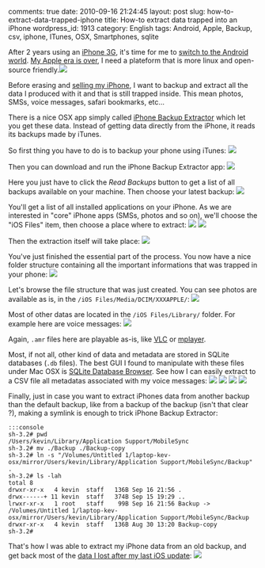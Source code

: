 comments: true
date: 2010-09-16 21:24:45
layout: post
slug: how-to-extract-data-trapped-iphone
title: How-to extract data trapped into an iPhone
wordpress_id: 1913
category: English
tags: Android, Apple, Backup, csv, iphone, ITunes, OSX, Smartphones, sqlite

After 2 years using an [iPhone 3G](http://www.amazon.com/gp/product/B001AXA056/ref=as_li_tf_tl?ie=UTF8&tag=kevideld-20&linkCode=as2&camp=217145&creative=399373&creativeASIN=B001AXA056), it's time for me to [switch to the Android world](http://twitter.com/kdeldycke/status/24219289221). [My Apple era is over](http://twitter.com/kdeldycke/status/22007247873), I need a plateform that is more linux and open-source friendly.![](http://www.assoc-amazon.com/e/ir?t=kevideld-20&l=as2&o=1&a=B001AXA056&camp=217145&creative=399373)

Before erasing and [selling my iPhone](http://twitter.com/kdeldycke/status/24687160120), I want to backup and extract all the data I produced with it and that is still trapped inside. This mean photos, SMSs, voice messages, safari bookmarks, etc...

There is a nice OSX app simply called [iPhone Backup Extractor](http://supercrazyawesome.com) which let you get these data. Instead of getting data directly from the iPhone, it reads its backups made by iTunes.

So first thing you have to do is to backup your phone using iTunes:
[![](http://kevin.deldycke.com/wp-content/uploads/2010/09/iphone-itunes-sync-300x213.png)](http://kevin.deldycke.com/wp-content/uploads/2010/09/iphone-itunes-sync.png)

Then you can download and run the iPhone Backup Extractor app:
[![](http://kevin.deldycke.com/wp-content/uploads/2010/09/iphone-backup-extrator-300x220.png)](http://kevin.deldycke.com/wp-content/uploads/2010/09/iphone-backup-extrator.png)

Here you just have to click the _Read Backups_ button to get a list of all backups available on your machine. Then choose your latest backup:
[![](http://kevin.deldycke.com/wp-content/uploads/2010/09/list-of-iphone-backups-300x224.png)](http://kevin.deldycke.com/wp-content/uploads/2010/09/list-of-iphone-backups.png)

You'll get a list of all installed applications on your iPhone. As we are interested in "core" iPhone apps (SMSs, photos and so on), we'll choose the "iOS Files" item, then choose a place where to extract:
[![](http://kevin.deldycke.com/wp-content/uploads/2010/09/iphone-backup-content-300x300.png)](http://kevin.deldycke.com/wp-content/uploads/2010/09/iphone-backup-content.png)
[![](http://kevin.deldycke.com/wp-content/uploads/2010/09/iphone-backup-extraction-destination-300x213.png)](http://kevin.deldycke.com/wp-content/uploads/2010/09/iphone-backup-extraction-destination.png)

Then the extraction itself will take place:
[![](http://kevin.deldycke.com/wp-content/uploads/2010/09/iphone-backup-extraction-300x78.png)](http://kevin.deldycke.com/wp-content/uploads/2010/09/iphone-backup-extraction.png)

You've just finished the essential part of the process. You now have a nice folder structure containing all the important informations that was trapped in your phone:
[![](http://kevin.deldycke.com/wp-content/uploads/2010/09/iphone-backup-extraction-content-300x182.png)](http://kevin.deldycke.com/wp-content/uploads/2010/09/iphone-backup-extraction-content.png)

Let's browse the file structure that was just created. You can see photos are available as is, in the `/iOS Files/Media/DCIM/XXXAPPLE/`:
[![](http://kevin.deldycke.com/wp-content/uploads/2010/09/iphone-photo-location-300x111.png)](http://kevin.deldycke.com/wp-content/uploads/2010/09/iphone-photo-location.png)

Most of other datas are located in the `/iOS Files/Library/` folder. For example here are voice messages:
[![](http://kevin.deldycke.com/wp-content/uploads/2010/09/iphone-voicemessages-location-300x127.png)](http://kevin.deldycke.com/wp-content/uploads/2010/09/iphone-voicemessages-location.png)

Again, `.amr` files here are playable as-is, like [VLC](http://www.videolan.org/vlc/) or [mplayer](http://www.mplayerhq.hu).

Most, if not all, other kind of data and metadata are stored in SQLite databases (`.db` files). The best GUI I found to manipulate with these files under Mac OSX is [SQLite Database Browser](http://sourceforge.net/projects/sqlitebrowser/). See how I can easily extract to a CSV file all metadatas associated with my voice messages:
[![](http://kevin.deldycke.com/wp-content/uploads/2010/09/sqlite-database-browser-opening-300x199.png)](http://kevin.deldycke.com/wp-content/uploads/2010/09/sqlite-database-browser-opening.png)
[![](http://kevin.deldycke.com/wp-content/uploads/2010/09/iphone-voicemail-database-tables-300x202.png)](http://kevin.deldycke.com/wp-content/uploads/2010/09/iphone-voicemail-database-tables.png)
[![](http://kevin.deldycke.com/wp-content/uploads/2010/09/iphone-voicemail-table-content-300x202.png)](http://kevin.deldycke.com/wp-content/uploads/2010/09/iphone-voicemail-table-content.png)
[![](http://kevin.deldycke.com/wp-content/uploads/2010/09/sqlite-csv-table-export-300x129.png)](http://kevin.deldycke.com/wp-content/uploads/2010/09/sqlite-csv-table-export.png)

Finally, just in case you want to extract iPhones data from another backup than the default backup, like from a backup of the backup (isn't that clear ?), making a symlink is enough to trick iPhone Backup Extractor:

    :::console
    sh-3.2# pwd
    /Users/kevin/Library/Application Support/MobileSync
    sh-3.2# mv ./Backup ./Backup-copy
    sh-3.2# ln -s "/Volumes/Untitled 1/laptop-kev-osx/mirror/Users/kevin/Library/Application Support/MobileSync/Backup" .
    sh-3.2# ls -lah
    total 8
    drwxr-xr-x   4 kevin  staff   136B Sep 16 21:56 .
    drwx------+ 11 kevin  staff   374B Sep 15 19:29 ..
    lrwxr-xr-x   1 root   staff    99B Sep 16 21:56 Backup -> /Volumes/Untitled 1/laptop-kev-osx/mirror/Users/kevin/Library/Application Support/MobileSync/Backup
    drwxr-xr-x   4 kevin  staff   136B Aug 30 13:20 Backup-copy
    sh-3.2#

That's how I was able to extract my iPhone data from an old backup, and get back most of the [data I lost after my last iOS update](http://twitter.com/kdeldycke/status/22516008513):
[![](http://kevin.deldycke.com/wp-content/uploads/2010/09/iphone-backup-extractor-from-old-backup-300x298.png)](http://kevin.deldycke.com/wp-content/uploads/2010/09/iphone-backup-extractor-from-old-backup.png)
